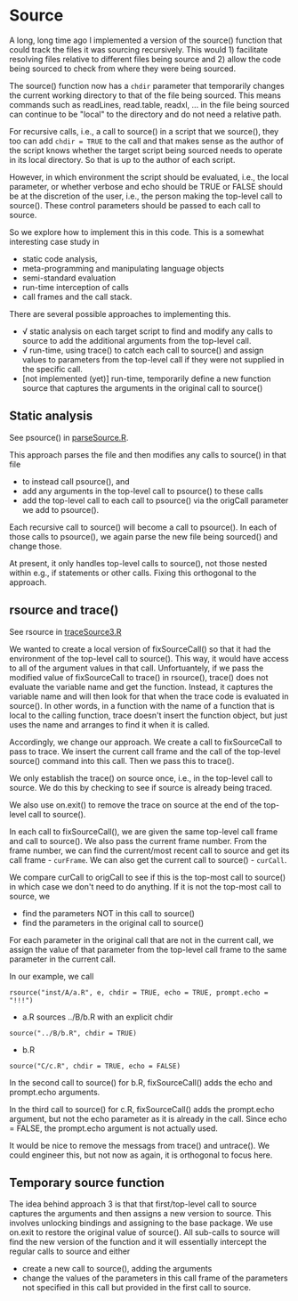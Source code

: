 # Source

A long, long time ago I implemented a version of the source() function
that could track the files it was sourcing recursively.
This would 1) facilitate resolving files relative to different files being source
and 2) allow the code being sourced to check from where they were being sourced.

The source()  function now has a `chdir` parameter that temporarily changes
the current working directory to that of the file being sourced.
This means commands such as readLines, read.table, readxl, ...
in the file being sourced can continue to be "local" to the
directory and do not need a relative path.

For recursive calls, i.e., a call to source() in a script that we source(),
they too can add `chdir = TRUE` to the call and that makes sense as the author
of the script knows whether the target script being sourced needs to operate in its
local directory.  So that is up to the author of each script.

However, in which environment the script should be evaluated, i.e., the local parameter, 
or whether verbose and echo should be TRUE or FALSE should be at the discretion
of the user, i.e., the person making the top-level call to source().
These control parameters should be passed to each call to source.

So we explore how to implement this in this code.
This is a somewhat interesting case study in 
+ static code analysis,
+ meta-programming and manipulating language objects
+ semi-standard evaluation
+ run-time interception of calls
+ call frames and the call stack.

There are several possible approaches to implementing this.

+ √ static analysis on each target script to find and modify any calls to source to add the additional
  arguments from the top-level call.
+ √ run-time, using trace() to catch each call to source() and assign values to 
  parameters from the top-level call if they were not supplied in the specific call.
+ [not implemented (yet)] run-time, temporarily define a new function source that captures the arguments
  in the original call to source() 

## Static analysis

See psource() in [parseSource.R](R/parseSource.R).

This approach parses the file and then modifies any calls to source()
in that file 
+ to instead call psource(), and 
+ add any arguments in the top-level call to psource() to these calls
+ add the top-level call to each call to psource() via the origCall parameter we add to psource().

Each recursive call to source() will become a call to psource().
In each of those calls to psource(), we again parse the new file being sourced()
and change those.


At present, it only handles top-level calls to source(), not those nested within
e.g., if statements or other calls. Fixing this orthogonal to the approach.


## rsource and trace()

See rsource in [traceSource3.R](R/traceSource.R)

We wanted to create a local version of fixSourceCall() so that it had
the environment of the top-level call to source(). This way, it would
have access to all of the argument values in that call.
Unfortuantely, if we pass the modified value of fixSourceCall
to trace() in rsource(), trace() does not evaluate the variable name and get the function.
Instead, it captures the variable name and will then look for that
when the trace code is evaluated in source().
In other words, in a function with the name of a function that is local 
to the calling function, trace doesn't insert the function object, but just uses the name
and arranges to find it when it is called. 

Accordingly, we change our approach.
We create a call to fixSourceCall to pass to trace.
We  insert the current call frame and the call  of the top-level source() command
into this call. Then we pass this to trace().

We only establish the trace() on source once, i.e., in the top-level call to source.
We do this by checking to see if source is already being traced.

We also use on.exit() to remove the trace on source at the end of the top-level call to source().

In each call to fixSourceCall(), we are given the same top-level call frame
and call to source().  We also pass the current frame number.
From the frame number, we can find the current/most recent call to source
and get its call frame  - `curFrame`.
We can also get the current call to source() - `curCall`.

We compare curCall to origCall to see if this is the top-most call to source() in which
case we don't need to do anything.
If it is not the top-most call to source, we 
+ find the parameters NOT in this call to source()
+ find the parameters in the original call to source()

For each parameter in the original call that are not in the current call,
we assign the value of that parameter from the top-level call frame 
to the same parameter in the current call.


In our example,  we call
```
rsource("inst/A/a.R", e, chdir = TRUE, echo = TRUE, prompt.echo = "!!!")
```

+ a.R sources ../B/b.R with an explicit chdir
```
source("../B/b.R", chdir = TRUE)
```
+ b.R 
```
source("C/c.R", chdir = TRUE, echo = FALSE)
```

In the second call to source() for b.R, fixSourceCall()
adds the echo and prompt.echo arguments.

In the third call to source() for c.R, fixSourceCall() 
adds the prompt.echo argument, but not the echo parameter as it is already in the call.
Since echo = FALSE, the prompt.echo argument is not actually used.


It would be nice to remove the messags from trace() and untrace().
We could engineer this, but not now as again, it is orthogonal to focus here.


## Temporary source function

The idea behind approach 3 is that that first/top-level call to source captures
the arguments and then assigns a new version to source.
This involves unlocking bindings and assigning to the base package.
We use on.exit to restore the original value of source().
All sub-calls to source will find the new version of the function
and it will essentially intercept the regular calls to source
and either
+ create a new call to source(), adding the arguments
+ change the values of the parameters in this call frame of the parameters
  not specified in this call but provided in the first call to source.


